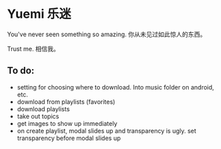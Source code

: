 # Yuemi 乐迷

You've never seen something so amazing. 你从未见过如此惊人的东西。

Trust me. 相信我。

## To do:
- setting for choosing where to download. Into music folder on android, etc.
- download from playlists (favorites)
- download playlists
- take out topics
- get images to show up immediately
- on create playlist, modal slides up and transparency is ugly. set transparency before modal slides up